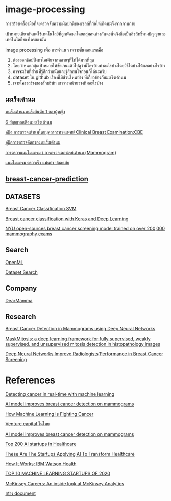 # image-processing
การสร้างเครื่องมือที่จะตรวจจับความผิดปกติของเซลล์ที่ก่อให้เกิดมะเร็งจากภาพถ่าย

เป้าหมายเดียวกันแต่ใช้เทคโนโลยีที่ถูกพัฒนาโดยกลุ่มคนต่างกันฉะนั้นจึงถือเป็นลิขสิทธิ์ทางปัญญาและเทคโนโลยีของใครของมัน

image processing เพื่อ การจำแนก
เพราะขั้นตอนแรกคือ
1. ต้องออกช้อปปิ้งหาไอเดียจากหลายๆที่ให้ได้มากที่สุด
2. โดยกำหนดกลุ่มเป้าหมายให้ชัดเจนแล้วไปดูว่ามีใครบ้างทำอะไรบ้างโดยวิธีใดบ้างได้ผลอย่างไรบ้าง
3. อาจจะเริ่มที่ส่วนที่รู้สึกว่าถนัดและรู้สึกสนใจก่อนก็ได้นะครับ
4. dataset ใน github เรื่องนี้มีส่วนไหนบ้าง ที่เกี่ยวข้องกับมะเร็งเต้านม
5. เจาะโครงสร้างของสักบริบัท เขาวางหน่วยวางทีมอะไรบ้าง 

## มะเร็งเต้านม
[มะเร็งเต้านมมะเร็งอันดับ 1 ของผู้หญิง](https://www.sikarin.com/content/detail/461/%E0%B9%82%E0%B8%A3%E0%B8%84%E0%B8%A1%E0%B8%B0%E0%B9%80%E0%B8%A3%E0%B9%87%E0%B8%87%E0%B9%80%E0%B8%95%E0%B9%89%E0%B8%B2%E0%B8%99%E0%B8%A1-%E0%B8%A1%E0%B8%B0%E0%B9%80%E0%B8%A3%E0%B9%87%E0%B8%87%E0%B8%AD%E0%B8%B1%E0%B8%99%E0%B8%94%E0%B8%B1%E0%B8%9A-1-%E0%B8%82%E0%B8%AD%E0%B8%87%E0%B8%9C%E0%B8%B9%E0%B9%89%E0%B8%AB%E0%B8%8D%E0%B8%B4%E0%B8%87)

[6 สัญญาณเตือนมะเร็งเต้านม](https://www.samitivejhospitals.com/th/%E0%B8%AA%E0%B8%B1%E0%B8%8D%E0%B8%8D%E0%B8%B2%E0%B8%93%E0%B8%A1%E0%B8%B0%E0%B9%80%E0%B8%A3%E0%B9%87%E0%B8%87%E0%B9%80%E0%B8%95%E0%B9%89%E0%B8%B2%E0%B8%99%E0%B8%A1/)

[คู่มือ การตรวจเต้านมโดยบุคลากรทางแพทย์ Clinical Breast Examination:CBE](http://www.nci.go.th/th/File_download/D_index/CBE/%E0%B8%84%E0%B8%B9%E0%B9%88%E0%B8%A1%E0%B8%B7%E0%B8%AD%20%E0%B8%81%E0%B8%B2%E0%B8%A3%E0%B8%95%E0%B8%A3%E0%B8%A7%E0%B8%88%E0%B9%80%E0%B8%95%E0%B9%89%E0%B8%B2%E0%B8%99%E0%B8%A1.pdf)

[คู่มือการตรวจคัดกรองมะเร็งเต้านม](http://www.kaengkrachan-hospital.com/images/main_1550108300/%E0%B8%84%E0%B8%B9%E0%B9%88%E0%B8%A1%E0%B8%B7%E0%B8%AD%E0%B8%81%E0%B8%B2%E0%B8%A3%E0%B8%95%E0%B8%A3%E0%B8%A7%E0%B8%88%E0%B8%84%E0%B8%B1%E0%B8%94%E0%B8%81%E0%B8%A3%E0%B8%AD%E0%B8%87%E0%B8%A1%E0%B8%B0%E0%B9%80%E0%B8%A3%E0%B9%87%E0%B8%87%E0%B9%80%E0%B8%95%E0%B9%89%E0%B8%B2%E0%B8%99%E0%B8%A1.pdf)

[การตรวจแมมโมแกรม / การตรวจเอกซเรย์เต้านม (Mammogram)](https://medthai.com/%E0%B8%81%E0%B8%B2%E0%B8%A3%E0%B8%95%E0%B8%A3%E0%B8%A7%E0%B8%88%E0%B9%81%E0%B8%A1%E0%B8%A1%E0%B9%82%E0%B8%A1%E0%B9%81%E0%B8%81%E0%B8%A3%E0%B8%A1/)

[แมมโมแกรม ตรวจเร็ว แม่นยำ ปลอดภัย](https://www.siphhospital.com/th/news/article/share/515)
## [breast-cancer-prediction](https://github.com/topics/breast-cancer-prediction)

## DATASETS
[Breast Cancer Classification SVM](https://www.kaggle.com/babakgohardani/breast-cancer-classification-svm)

[Breast cancer classification with Keras and Deep Learning](https://www.pyimagesearch.com/2019/02/18/breast-cancer-classification-with-keras-and-deep-learning/)

[NYU open-sources breast cancer screening model trained on over 200,000 mammography exams](https://venturebeat.com/2019/03/21/nyu-open-sources-breast-cancer-screening-model-trained-on-over-200000-mammography-exams/)
## Search

[OpenML](https://www.openml.org/search?type=data)

[Dataset Search](https://datasetsearch.research.google.com/)

## Company

[DearMamma](https://dearmamma.org/)

## Research
[Breast Cancer Detection in Mammograms using Deep Neural Networks](https://www.researchgate.net/publication/337674033_Breast_Cancer_Detection_in_Mammograms_using_Deep_Neural_Networks)

[MaskMitosis: a deep learning framework for fully supervised, weakly supervised, and unsupervised mitosis detection in histopathology images](https://link.springer.com/article/10.1007/s11517-020-02175-z)

[Deep Neural Networks Improve Radiologists’Performance in Breast Cancer Screening](https://arxiv.org/pdf/1903.08297.pdf)
# References

[Detecting cancer in real-time with machine learning](https://www.youtube.com/watch?v=9Mz84cwVmS0&feature=share&fbclid=IwAR3Xl5jGYSsASg9WuezoGyJesUo_yWi1L-YRIXdKxhXYzynUidsYxM9l97s)

[AI model improves breast cancer detection on mammograms](https://www.youtube.com/watch?v=Mur70YjInmI&feature=share&fbclid=IwAR2xJUBHEjRPsjBs5CLwclsC2S5meCvL_r_-326Xoz0FcNEN4hqg0UDW2lU)

[How Machine Learning is Fighting Cancer](https://www.youtube.com/watch?v=ALQ_RNSRE40&feature=share&fbclid=IwAR1MmmWPAUhE0e5yVbqgAXifPOZJUuknTh0H7DVZSTclBg5Pb2d3zl7i8-s)

[Venture capital ในไทย](https://saiamad.wordpress.com/2015/05/27/venturecapitalthailand/?fbclid=IwAR1RC4u4zJiEeqXaUjnVxPmXTYzDaEwO_1OOqJaz1IQGJ-LnnVKDmVFJTlk)

[AI model improves breast cancer detection on mammograms](https://www.youtube.com/watch?v=Mur70YjInmI&feature=share&fbclid=IwAR1hzrxHqvzA2aUtwC3PG4AmKFv45YKv6jXMXqhCD9MeSzhgUkye6xIFYDI)

[Top 200 AI startups in Healthcare](https://www.medicalstartups.org/top/ai/?fbclid=IwAR0XVnnhnQitNp96mjYhi1i9AmJDNWeY6j9XQcS1tTNhVuGeJkiwg_00dgE#:~:text=OWKIN%20is%20the%20AI%20startup,with%20diseases%20and%20treatment%20outcomes)

[These Are The Startups Applying AI To Transform Healthcare](https://www.forbes.com/sites/robtoews/2020/08/26/ai-will-revolutionize-healthcare-the-transformation-has-already-begun/?fbclid=IwAR2griUWPyBuKO39pp0D4-pVBH7Cg0W1rqsbspnuyS5TZI2yJsuuHEMycrI#5c1145d3722f)

[How It Works: IBM Watson Health](https://www.youtube.com/watch?v=ZPXCF5e1_HI&feature=youtu.be&fbclid=IwAR3_vWwesOYhZz6n8BmzKqGsfaeWHBsLlIOBoKGP5sDEwYWFWXba5bP6iuo)

[TOP 10 MACHINE LEARNING STARTUPS OF 2020](https://www.analyticsinsight.net/top-10-machine-learning-startups-of-2020/?fbclid=IwAR2eqNtRmiAMzQPhBwGWOwbhFrff4-SdLcQ5uwEZkmr-3yARPKmIHIHrEzg)

[McKinsey Careers: An inside look at McKinsey Analytics](https://www.youtube.com/watch?v=hscCPOtUq9Y&feature=share&fbclid=IwAR0R2FVTswMKiqtqEO4ivUZeIfm7pWXpFGbw6t0ONCAJyEf66hhgT_wSdMo)

[สร้าง document](https://sharebootstrap.com/free-bootstrap-documentation-theme/)
